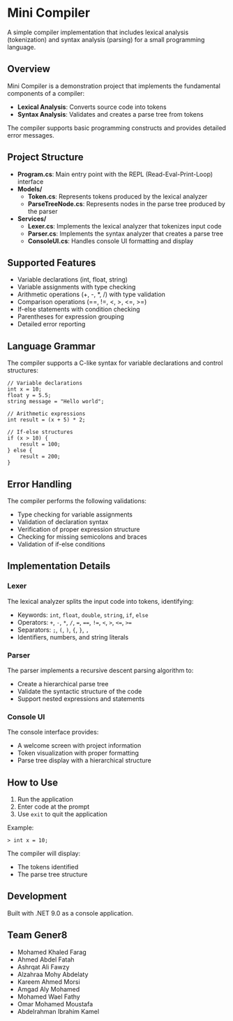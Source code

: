# Mini Compiler

A simple compiler implementation that includes lexical analysis (tokenization) and syntax analysis (parsing) for a small programming language.

## Overview

Mini Compiler is a demonstration project that implements the fundamental components of a compiler:

- **Lexical Analysis**: Converts source code into tokens
- **Syntax Analysis**: Validates and creates a parse tree from tokens

The compiler supports basic programming constructs and provides detailed error messages.

## Project Structure

- **Program.cs**: Main entry point with the REPL (Read-Eval-Print-Loop) interface
- **Models/**
  - **Token.cs**: Represents tokens produced by the lexical analyzer
  - **ParseTreeNode.cs**: Represents nodes in the parse tree produced by the parser
- **Services/**
  - **Lexer.cs**: Implements the lexical analyzer that tokenizes input code
  - **Parser.cs**: Implements the syntax analyzer that creates a parse tree
  - **ConsoleUI.cs**: Handles console UI formatting and display

## Supported Features

- Variable declarations (int, float, string)
- Variable assignments with type checking
- Arithmetic operations (+, -, *, /) with type validation
- Comparison operations (==, !=, <, >, <=, >=)
- If-else statements with condition checking
- Parentheses for expression grouping
- Detailed error reporting

## Language Grammar

The compiler supports a C-like syntax for variable declarations and control structures:

```
// Variable declarations
int x = 10;
float y = 5.5;
string message = "Hello world";

// Arithmetic expressions
int result = (x + 5) * 2;

// If-else structures
if (x > 10) {
    result = 100;
} else {
    result = 200;
}
```

## Error Handling

The compiler performs the following validations:

- Type checking for variable assignments
- Validation of declaration syntax
- Verification of proper expression structure
- Checking for missing semicolons and braces
- Validation of if-else conditions

## Implementation Details

### Lexer
The lexical analyzer splits the input code into tokens, identifying:
- Keywords: `int`, `float`, `double`, `string`, `if`, `else`
- Operators: `+`, `-`, `*`, `/`, `=`, `==`, `!=`, `<`, `>`, `<=`, `>=`
- Separators: `;`, `(`, `)`, `{`, `}`, `,`
- Identifiers, numbers, and string literals

### Parser
The parser implements a recursive descent parsing algorithm to:
- Create a hierarchical parse tree
- Validate the syntactic structure of the code
- Support nested expressions and statements

### Console UI
The console interface provides:
- A welcome screen with project information
- Token visualization with proper formatting
- Parse tree display with a hierarchical structure

## How to Use

1. Run the application
2. Enter code at the prompt
3. Use `exit` to quit the application

Example:
```
> int x = 10;
```

The compiler will display:
- The tokens identified
- The parse tree structure

## Development

Built with .NET 9.0 as a console application.

## Team Gener8

- Mohamed Khaled Farag
- Ahmed Abdel Fatah
- Ashrqat Ali Fawzy
- Alzahraa Mohy Abdelaty
- Kareem Ahmed Morsi
- Amgad Aly Mohamed
- Mohamed Wael Fathy
- Omar Mohamed Moustafa
- Abdelrahman Ibrahim Kamel 